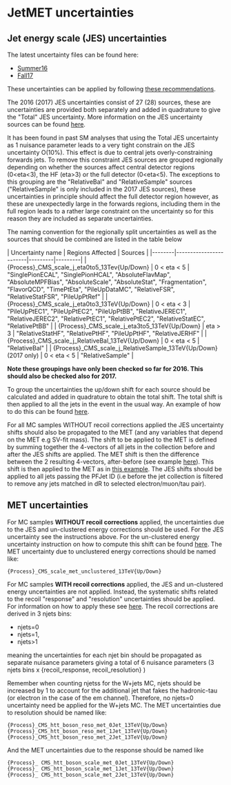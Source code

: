 # JetMET uncertainties

## Jet energy scale (JES) uncertainties

The latest uncertainty files can be found here: 

* [Summer16](https://github.com/cms-jet/JECDatabase/blob/master/textFiles/Summer16_23Sep2016HV4_DATA/Summer16_23Sep2016HV4_DATA_UncertaintySources_AK4PFchs.txt)
* [Fall17](https://github.com/cms-jet/JECDatabase/blob/master/textFiles/Fall17_17Nov2017F_V6_DATA/Fall17_17Nov2017F_V6_DATA_UncertaintySources_AK4PFchs.txt)

These uncertainties can be applied by following [these recommendations](https://twiki.cern.ch/twiki/bin/view/CMSPublic/WorkBookJetEnergyCorrections#JetCorUncertainties).

The 2016 (2017) JES uncertainties consist of 27 (28) sources, these are uncertainties are provided both separately and added in quadrature to give the "Total" JES uncertainty. More information on the JES uncertainty sources can be found [here](https://twiki.cern.ch/twiki/bin/view/CMS/JECUncertaintySources).

It has been found in past SM analyses that using the Total JES uncertainty as 1 nuisance parameter leads to a very tight constrain on the JES uncertainty O(10%). This effect is due to central jets overly-constraining forwards jets. To remove this constraint JES sources are grouped regionally depending on whether the sources affect central detector regions (0<eta<3), the HF (eta>3) or the full detector (0<eta<5). The exceptions to this grouping are the "RelativeBal" and "RelativeSample" sources ("RelativeSample" is only included in the 2017 JES sources), these uncertainties in principle should affect the full detector region however, as these are unexpectedly large in the forwards regions, including them in the full region leads to a rather large constraint on the uncertainty so for this reason they are included as separate uncertainties. 

The naming convention for the regionally split uncertainties as well as the sources that should be combined are listed in the table below 

| Uncertainty name | Regions Affected | Sources | 
|--------|------------------------|---------|---------|
| {Process}_CMS_scale_j_eta0to5_13Tev{Up/Down} | 0 < eta < 5 | "SinglePionECAL", "SinglePionHCAL", "AbsoluteFlavMap", "AbsoluteMPFBias", "AbsoluteScale", "AbsoluteStat", "Fragmentation", "FlavorQCD", "TimePtEta", "PileUpDataMC", "RelativeFSR", "RelativeStatFSR", "PileUpPtRef" |
| {Process}_CMS_scale_j_eta0to3_13TeV{Up/Down} | 0 < eta < 3  | "PileUpPtEC1", "PileUpPtEC2", "PileUpPtBB", "RelativeJEREC1", "RelativeJEREC2", "RelativePtEC1", "RelativePtEC2", "RelativeStatEC", "RelativePtBB" |
| {Process}_CMS_scale_j_eta3to5_13TeV{Up/Down} | eta > 3       | "RelativeStatHF", "RelativePtHF", "PileUpPtHF", "RelativeJERHF" |
| {Process}_CMS_scale_j_RelativeBal_13TeV{Up/Down} | 0 < eta < 5 | "RelativeBal" | 
| {Process}_CMS_scale_j_RelativeSample_13TeV{Up/Down} (2017 only) | 0 < eta < 5 | "RelativeSample" |

**Note these groupings have only been checked so far for 2016. This should also be checked also for 2017.**

To group the uncertainties the up/down shift for each source should be calculated and added in quadrature to obtain the total shift. The total shift is then applied to all the jets in the event in the usual way. An example of how to do this can be found [here](https://github.com/danielwinterbottom/ICHiggsTauTau/blob/master/Analysis/HiggsTauTau/interface/JetEnergyUncertainty.h#L95-L120).

For all MC samples WITHOUT recoil corrections applied the JES uncertainty shifts should also be propagated to the MET (and any variables that depend on the MET e.g SV-fit mass). The shift to be applied to the MET is defined by summing together the 4-vectors of all jets in the collection before and after the JES shifts are applied. The MET shift is then the difference between the 2 resulting 4-vectors, after-before (see example [here](https://github.com/danielwinterbottom/ICHiggsTauTau/blob/master/Analysis/HiggsTauTau/interface/JetEnergyUncertainty.h#L95-L120)). This shift is then applied to the MET as in [this example](https://github.com/danielwinterbottom/ICHiggsTauTau/blob/7b8c2716da1949018614aadcde0fdeb635d61c27/Analysis/HiggsTauTau/src/HTTPairSelector.cc#L556-L562). The JES shifts should be applied to all jets passing the PFJet ID (i.e before the jet collection is filtered to remove any jets matched in dR to selected electron/muon/tau pair). 

## MET uncertainties 

For MC samples **WITHOUT recoil corrections** applied, the uncertainties due to the JES and un-clustered energy corrections should be used. For the JES uncertainty see the instructions above. For the un-clustered energy uncertainty instruction on how to compute this shift can be found [here](https://twiki.cern.ch/twiki/bin/viewauth/CMS/MissingETUncertaintyPrescription). The MET uncertainty due to unclustered energy corrections should be named like:

```
{Process}_CMS_scale_met_unclustered_13TeV{Up/Down}
```

For MC samples **WITH recoil corrections** applied, the JES and un-clustered energy uncertainties are not applied. Instead, the systematic shifts related to the recoil "response" and "resolution" uncertainties should be applied. For information on how to apply these see [here](https://twiki.cern.ch/twiki/bin/view/CMS/HiggsToTauTauWorking2017#Applying_MET_related_systematic). The recoil corrections are derived in 3 njets bins:

* njets=0
* njets=1,
* njets>1 

meaning the uncertainties for each njet bin should be propagated as separate nuisance parameters giving a total of 6 nuisance parameters (3 njets bins x {recoil\_response, recoil\_resolution} )

Remember when counting njetss for the W+jets MC, njets should be increased by 1 to account for the additional jet that fakes the hadronic-tau (or electron in the case of the em channel). Therefore, no njets=0 uncertainty need be applied for the W+jets MC. The MET uncertainties due to resolution should be named like:

```
{Process}_CMS_htt_boson_reso_met_0Jet_13TeV{Up/Down}
{Process}_CMS_htt_boson_reso_met_1Jet_13TeV{Up/Down}
{Process}_CMS_htt_boson_reso_met_2Jet_13TeV{Up/Down} 
```

And the MET uncertainties due to the response should be named like

```
{Process}_ CMS_htt_boson_scale_met_0Jet_13TeV{Up/Down}
{Process}_ CMS_htt_boson_scale_met_1Jet_13TeV{Up/Down}
{Process}_ CMS_htt_boson_scale_met_2Jet_13TeV{Up/Down} 
```